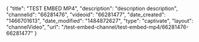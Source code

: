 {
    "title": "TEST EMBED MP4",
    "description": "description description",
    "channelid": "66281476",
    "videoid": "66281477",
    "date_created": "1466701613",
    "date_modified": "1484872627",
    "type": "captivate",
    "layout": "channelVideo",
    "url": "\/test-embed-channel\/test-embed-mp4\/66281476-66281477"
}
